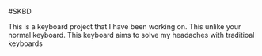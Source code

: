#SKBD

This is a keyboard project that I have been working on. This unlike your normal keyboard. This keyboard aims to solve my headaches with traditioal keyboards

